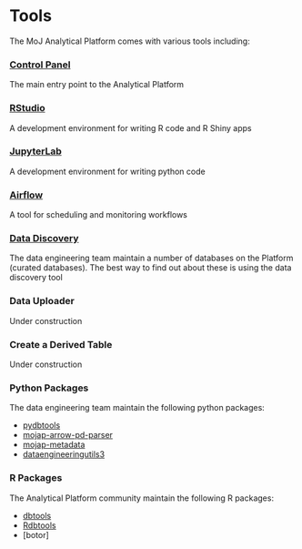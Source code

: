 # Tools

The MoJ Analytical Platform comes with various tools including:

### [Control Panel](control-panel.html) 
The main entry point to the Analytical Platform
### [RStudio](rstudio)
A development environment for writing R code and R Shiny apps

### [JupyterLab](jupyterlab) 
A development environment for writing python code

### [Airflow](airflow) 
A tool for scheduling and monitoring workflows

### [Data Discovery](../data/curated-databases/data-documentation)
The data engineering team maintain a number of databases on the Platform (curated databases). The best way to find out about these is using the data discovery tool

### Data Uploader
Under construction
### Create a Derived Table
Under construction

### Python Packages

The data engineering team maintain the following python packages:

* [pydbtools](https://github.com/moj-analytical-services/pydbtools)
* [mojap-arrow-pd-parser](https://github.com/moj-analytical-services/mojap-arrow-pd-parser)
* [mojap-metadata](https://github.com/moj-analytical-services/mojap-metadata)
* [dataengineeringutils3](https://github.com/moj-analytical-services/dataengineeringutils3)

### R Packages

The Analytical Platform community maintain the following R packages:

* [dbtools](https://github.com/moj-analytical-services/dbtools)
* [Rdbtools](https://github.com/moj-analytical-services/Rdbtools)
* [botor]